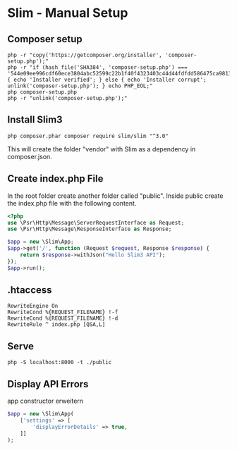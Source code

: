 # Slim - Manual Setup


## Composer setup
```
php -r "copy('https://getcomposer.org/installer', 'composer-setup.php');"
php -r "if (hash_file('SHA384', 'composer-setup.php') === '544e09ee996cdf60ece3804abc52599c22b1f40f4323403c44d44fdfdd586475ca9813a858088ffbc1f233e9b180f061') { echo 'Installer verified'; } else { echo 'Installer corrupt'; unlink('composer-setup.php'); } echo PHP_EOL;"
php composer-setup.php
php -r "unlink('composer-setup.php');"
```


## Install Slim3
```
php composer.phar composer require slim/slim "^3.0"
```

This will create the folder "vendor" with Slim as a dependency in composer.json.


## Create index.php File
In the root folder create another folder called "public".
Inside public create the index.php file with the following content.

```php
<?php
use \Psr\Http\Message\ServerRequestInterface as Request;
use \Psr\Http\Message\ResponseInterface as Response;

$app = new \Slim\App;
$app->get('/', function (Request $request, Response $response) {
    return $response->withJson("Hello Slim3 API");
});
$app->run();
```


## .htaccess 
```
RewriteEngine On
RewriteCond %{REQUEST_FILENAME} !-f
RewriteCond %{REQUEST_FILENAME} !-d
RewriteRule ^ index.php [QSA,L]
```


## Serve
`php -S localhost:8000 -t ./public`


## Display API Errors
app constructor erweitern
```php
$app = new \Slim\App(
    ['settings' => [
        'displayErrorDetails' => true,
    ]]
);
```

